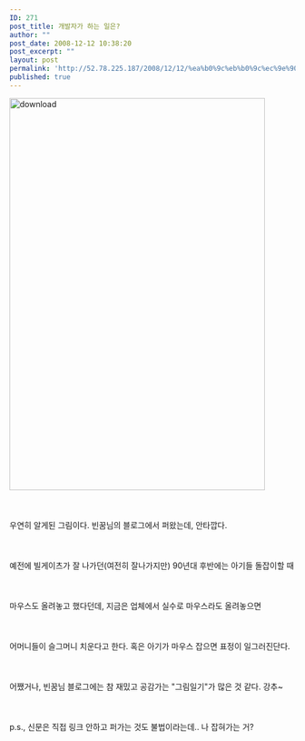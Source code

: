 ```yaml
---
ID: 271
post_title: 개발자가 하는 일은?
author: ""
post_date: 2008-12-12 10:38:20
post_excerpt: ""
layout: post
permalink: 'http://52.78.225.187/2008/12/12/%ea%b0%9c%eb%b0%9c%ec%9e%90%ec%9d%98-%ec%a0%95%ec%88%98/'
published: true
---
```

<img class="alignnone size-full wp-image-433" title="download" src="http://www.freeism.co.kr/wordpress/wp-content/uploads/2008/12/download.jpg" alt="download" width="450" height="690" /><br /><br /><br /><br />우연히 알게된 그림이다. 빈꿈님의 블로그에서 퍼왔는데, 안타깝다.<br /><br /><br /><br />예전에 빌게이츠가 잘 나가던(여전히 잘나가지만) 90년대 후반에는 아기들 돌잡이할 때<br /><br /><br /><br />마우스도 올려놓고 했다던데, 지금은 업체에서 실수로 마우스라도 올려놓으면<br /><br /><br /><br />어머니들이 슬그머니 치운다고 한다. 혹은 아기가 마우스 잡으면 표정이 일그러진단다.<br /><br /><br /><br />어쨌거나, 빈꿈님 블로그에는 참 재밌고 공감가는 "그림일기"가 많은 것 같다. 강추~<br /><br /><br /><br />p.s., 신문은 직접 링크 안하고 퍼가는 것도 불법이라는데.. 나 잡혀가는 거?